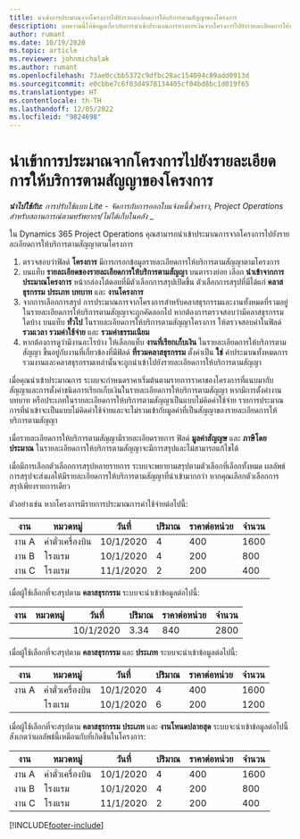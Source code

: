 ```yaml
---
title: นำเข้าการประมาณจากโครงการไปยังรายละเอียดการให้บริการตามสัญญาของโครงการ
description: บทความนี้ให้ข้อมูลเกี่ยวกับการนำเข้าประมาณการทางการเงินจากโครงการไปยังรายละเอียดการให้บริการตามสัญญา
author: rumant
ms.date: 10/19/2020
ms.topic: article
ms.reviewer: johnmichalak
ms.author: rumant
ms.openlocfilehash: 73ae0ccbb5372c9dfbc28ac154094c89add0913d
ms.sourcegitcommit: e0cbbe7c6f03d4978134405cf04bd8bc1d019f65
ms.translationtype: HT
ms.contentlocale: th-TH
ms.lasthandoff: 12/05/2022
ms.locfileid: "9824698"
---
```

# <a name="import-estimates-from-a-project-to-a-project-contract-line"></a>นำเข้าการประมาณจากโครงการไปยังรายละเอียดการให้บริการตามสัญญาของโครงการ

_**นำไปใช้กับ:** การปรับใช้แบบ Lite - จัดการกับการออกใบแจ้งหนี้ชั่วคราว, Project Operations สำหรับสถานการณ์ตามทรัพยากร/ไม่ได้เก็บในคลัง_ _

ใน Dynamics 365 Project Operations คุณสามารถนำเข้าประมาณการจากโครงการไปยังรายละเอียดการให้บริการตามสัญญาตามโครงการ

1. ตรวจสอบว่าฟิลด์ **โครงการ** มีการกรอกข้อมูลรายละเอียดการให้บริการตามสัญญาตามโครงการ
2. บนแท็บ **รายละเอียดของรายละเอียดการให้บริการตามสัญญา** บนตารางย่อย เลือก **นำเข้าจากการประมาณโครงการ** หน้ากล่องโต้ตอบที่มีตัวเลือกการสรุปเปิดขึ้น ตัวเลือกการสรุปที่มีได้แก่ **คลาสธุรกรรม** **ประเภท** **บทบาท** และ **งานโครงการ**
3. จากการเลือกการสรุป การประมาณการจากโครงการสำหรับคลาสธุรกรรมและงานทั้งหมดที่รวมอยู่ในรายละเอียดการให้บริการตามสัญญาจะถูกคัดลอกไป หากต้องการตรวจสอบว่ามีคลาสธุรกรรมใดบ้าง บนแท็บ **ทั่วไป** ในรายละเอียดการให้บริการตามสัญญาโครงการ ให้ตรวจสอบค่าในฟิลด์ **รวมเวลา** **รวมค่าใช้จ่าย** และ **รวมค่าธรรมเนียม** 
4. หากต้องการดูว่ามีงานอะไรบ้าง ให้เลือกแท็บ **งานที่เรียกเก็บเงิน** ในรายละเอียดการให้บริการตามสัญญา ขึ้นอยู่กับงานที่เกี่ยวข้องที่มีฟิลด์ **ที่รวมคลาสธุรกรรม** ตั้งค่าเป็น **ใช่** ค่าประมาณทั้งหมดการรวมงานและคลาสธุรกรรมเหล่านั้นจะถูกนำเข้าไปยังรายละเอียดการให้บริการตามสัญญา

เมื่อคุณนำเข้าประมาณการ ระบบจะกำหนดราคาเริ่มต้นตามรายการราคาของโครงการที่แนบมากับสัญญาและการตั้งค่าชนิดการเรียกเก็บเงินในรายละเอียดการให้บริการตามสัญญา หากมีการตั้งค่างาน บทบาท หรือประเภทในรายละเอียดการให้บริการตามสัญญาเป็นแบบไม่คิดค่าใช้จ่าย รายการประมาณการที่นำเข้าจะเป็นแบบไม่คิดค่าใช้จ่ายและจะไม่รวมเข้ากับมูลค่าที่เป็นสัญญาของรายละเอียดการให้บริการตามสัญญา

เมื่อรายละเอียดการให้บริการตามสัญญามีรายละเอียดรายการ ฟิลด์ **มูลค่าสัญญษ** และ **ภาษีโดยประมาณ** ในรายละเอียดการให้บริการตามสัญญาจะมีการสรุปและไม่สามารถแก้ไขได้

เมื่อมีการเลือกตัวเลือกการสรุปหลายรายการ ระบบจะพยายามสรุปตามตัวเลือกที่เลือกทั้งหมด ผลลัพธ์การสรุปจะส่งผลให้มีรายละเอียดการให้บริการตามสัญญาที่นำเข้ามากกว่า หากคุณเลือกตัวเลือกการสรุปเพียงรายการเดียว

ตัวอย่างเช่น หากโครงการมีรายการประมาณการค่าใช้จ่ายต่อไปนี้:

| งาน | หมวดหมู่ | วันที่ | ปริมาณ | ราคาต่อหน่วย | จำนวน |
| --- | --- | --- | --- | --- | --- |
| งาน A | ค่าตั๋วเครื่องบิน | 10/1/2020 | 4 | 400 | 1600 |
| งาน B | โรงแรม | 10/1/2020 | 4 | 200 | 800 |
| งาน C | โรงแรม | 11/1/2020 | 2 | 200 | 400 |

เมื่อผู้ใช้เลือกที่จะสรุปตาม **คลาสธุรกรรม** ระบบจะนำเข้าข้อมูลต่อไปนี้:

| งาน | หมวดหมู่ | วันที่ | ปริมาณ | ราคาต่อหน่วย | จำนวน |
| --- | --- | --- | --- | --- | --- |
| &nbsp; | &nbsp; | 10/1/2020 | 3.34 | 840 | 2800 |

เมื่อผู้ใช้เลือกที่จะสรุปตาม **คลาสธุรกรรม** และ **ประเภท** ระบบจะนำเข้าข้อมูลต่อไปนี้:

| งาน | หมวดหมู่ | วันที่ | ปริมาณ | ราคาต่อหน่วย | จำนวน |
| --- | --- | --- | --- | --- | --- |
| งาน A | ค่าตั๋วเครื่องบิน | 10/1/2020 | 4 | 400 | 1600 |
| &nbsp;| โรงแรม | 10/1/2020 | 6 | 200 | 1200 |

เมื่อผู้ใช้เลือกที่จะสรุปตาม **คลาสธุรกรรม** **ประเภท** และ **งานโหนดปลายสุด** ระบบจะนำเข้าข้อมูลต่อไปนี้ สังเกตว่าผลลัพธ์นี้เหมือนกับที่เกิดขึ้นในโครงการ:

| งาน | หมวดหมู่ | วันที่ | ปริมาณ | ราคาต่อหน่วย | จำนวน |
| --- | --- | --- | --- | --- | --- |
| งาน A | ค่าตั๋วเครื่องบิน | 10/1/2020 | 4 | 400 | 1600 |
| งาน B | โรงแรม | 10/1/2020 | 4 | 200 | 800 |
| งาน C | โรงแรม | 11/1/2020 | 2 | 200 | 400 |


[!INCLUDE[footer-include](../../includes/footer-banner.md)]
